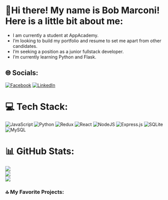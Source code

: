 # 💫Hi there! My name is Bob Marconi! Here is a little bit about me:

 - I am currently a student at AppAcademy.<br>
 - I’m looking to build my portfolio and resume to set me apart from other candidates.<br>
 - I’m seeking a position as a junior fullstack developer.<br>
 - I’m currently learning Python and Flask.


## 🌐 Socials:
[![Facebook](https://img.shields.io/badge/Facebook-%231877F2.svg?logo=Facebook&logoColor=white)](https://facebook.com/Bobmarconi22/) [![LinkedIn](https://img.shields.io/badge/LinkedIn-%230077B5.svg?logo=linkedin&logoColor=white)](https://linkedin.com/in/bob-marconi-3656932a9/) 

# 💻 Tech Stack:
![JavaScript](https://img.shields.io/badge/javascript-%23323330.svg?style=for-the-badge&logo=javascript&logoColor=%23F7DF1E) ![Python](https://img.shields.io/badge/python-3670A0?style=for-the-badge&logo=python&logoColor=ffdd54) ![Redux](https://img.shields.io/badge/redux-%23593d88.svg?style=for-the-badge&logo=redux&logoColor=white) ![React](https://img.shields.io/badge/react-%2320232a.svg?style=for-the-badge&logo=react&logoColor=%2361DAFB) ![NodeJS](https://img.shields.io/badge/node.js-6DA55F?style=for-the-badge&logo=node.js&logoColor=white) ![Express.js](https://img.shields.io/badge/express.js-%23404d59.svg?style=for-the-badge&logo=express&logoColor=%2361DAFB) ![SQLite](https://img.shields.io/badge/sqlite-%2307405e.svg?style=for-the-badge&logo=sqlite&logoColor=white) ![MySQL](https://img.shields.io/badge/mysql-%2300000f.svg?style=for-the-badge&logo=mysql&logoColor=white)
# 📊 GitHub Stats:
![](https://github-readme-stats.vercel.app/api?username=bobmarconi22&theme=radical&hide_border=false&include_all_commits=false&count_private=false)<br/>
![](https://github-readme-streak-stats.herokuapp.com/?user=bobmarconi22&theme=radical&hide_border=false)<br/>
![](https://github-readme-stats.vercel.app/api/top-langs/?username=bobmarconi22&theme=radical&hide_border=false&include_all_commits=false&count_private=false&layout=compact)

### 🔝 My Favorite Projects:

<!-- Proudly created with GPRM ( https://gprm.itsvg.in ) -->
